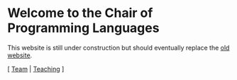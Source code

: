 # Welcome to the Chair of Programming Languages

<div class="warning">
This website is still under construction but should eventually replace the <a href="https://proglang.informatik.uni-freiburg.de">old website</a>.
</div>

[ [Team](team.md) | [Teaching](teaching.md) ]
